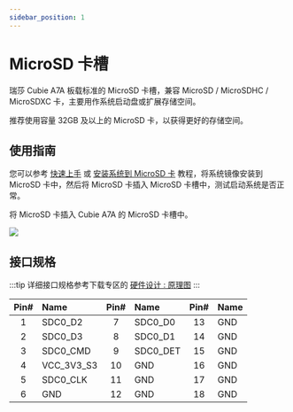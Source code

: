 ```yaml
---
sidebar_position: 1
---
```


# MicroSD 卡槽

瑞莎 Cubie A7A 板载标准的 MicroSD 卡槽，兼容 MicroSD / MicroSDHC / MicroSDXC 卡，主要用作系统启动盘或扩展存储空间。

推荐使用容量 32GB 及以上的 MicroSD 卡，以获得更好的存储空间。

## 使用指南

您可以参考 [快速上手](../getting-started/quickly_start) 或 [安装系统到 MicroSD 卡](../getting-started/install-system/sd_system) 教程，将系统镜像安装到 MicroSD 卡中，然后将 MicroSD 卡插入 MicroSD 卡槽中，测试启动系统是否正常。

<Tabs queryString="boot_system">

<TabItem value="MicroSD 卡">

将 MicroSD 卡插入 Cubie A7A 的 MicroSD 卡槽中。

<div style={{textAlign: 'center'}}>
  <img src="/img/cubie/a7a/a7a-microsd.webp" style={{width: '45%', maxWidth: '1200px'}} />
</div>
</TabItem>

</Tabs>

## 接口规格

:::tip
详细接口规格参考下载专区的 [硬件设计 : 原理图](../download)
:::

| Pin# | Name       | Pin# | Name     | Pin# | Name |
| :--: | :--------- | :--: | :------- | :--: | :--- |
|  1   | SDC0_D2    |  7   | SDC0_D0  |  13  | GND  |
|  2   | SDC0_D3    |  8   | SDC0_D1  |  14  | GND  |
|  3   | SDC0_CMD   |  9   | SDC0_DET |  15  | GND  |
|  4   | VCC_3V3_S3 |  10  | GND      |  16  | GND  |
|  5   | SDC0_CLK   |  11  | GND      |  17  | GND  |
|  6   | GND        |  12  | GND      |  18  | GND  |
